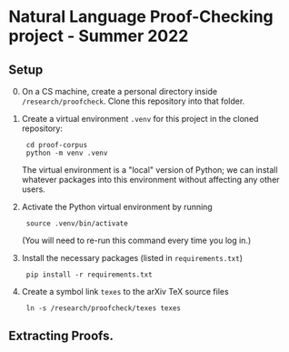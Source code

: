 # Natural Language Proof-Checking project - Summer 2022

## Setup

0. On a CS machine, create a personal directory inside `/research/proofcheck`. Clone this repository into that folder.

1. Create a virtual environment `.venv` for this project in the cloned repository:

        cd proof-corpus
        python -m venv .venv
        
   The virtual environment is a "local" version of Python; we can install whatever packages 
   into this environment without affecting any other users.

2. Activate the Python virtual environment by running

        source .venv/bin/activate

    (You will need to re-run this command every time you log in.)

3. Install the necessary packages (listed in `requirements.txt`)

        pip install -r requirements.txt
        
4. Create a symbol link `texes` to the arXiv TeX source files

        ln -s /research/proofcheck/texes texes
        
        
## Extracting Proofs.





